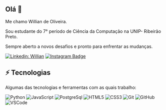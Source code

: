 ## Olá 👋

Me chamo Willian de Oliveira.

Sou estudante do 7° período de Ciência da Computação na UNIP- Ribeirão Preto.

Sempre aberto a novos desafios e pronto para enfrentar as mudanças.



[![Linkedin: Willian](https://img.shields.io/badge/-Linkedin-blue?style=flat-square&logo=Linkedin&logoColor=white&link=https://www.linkedin.com/in/wiillianoliveira/)](https://www.linkedin.com/in/wiillianoliveira/)        [![Instagram Badge](https://img.shields.io/badge/-Instagram-mediumvioletred?style=flat-square&logo=Instagram&logoColor=white&link=https://www.instagram.com/wiiiiiiillian_oliveira/)](https://www.instagram.com/wiiiiiiillian_oliveira/)



## ⚡ Tecnologias

Algumas das tecnologias e ferramentas com as quais trabalho:

![Python](https://img.shields.io/badge/-Python-black?style=flat-square&logo=Python)                          ![JavaScript](https://img.shields.io/badge/-JavaScript-black?style=flat-square&logo=javascript)              ![PostgreSql](https://img.shields.io/badge/-PostgreSql-black?style=flat-square&logo=PostgreSql)         ![HTML5](https://img.shields.io/badge/-HTML5-E34F26?style=flat-square&logo=html5&logoColor=white)         ![CSS3](https://img.shields.io/badge/-CSS3-1572B6?style=flat-square&logo=css3)           ![Git](https://img.shields.io/badge/-Git-black?style=flat-square&logo=git)                  ![GitHub](https://img.shields.io/badge/-GitHub-181717?style=flat-square&logo=github)                ![VSCode](https://img.shields.io/badge/-VSCode-007ACC?style=flat-square&logo=visual-studio-code&logoColor=white)                
